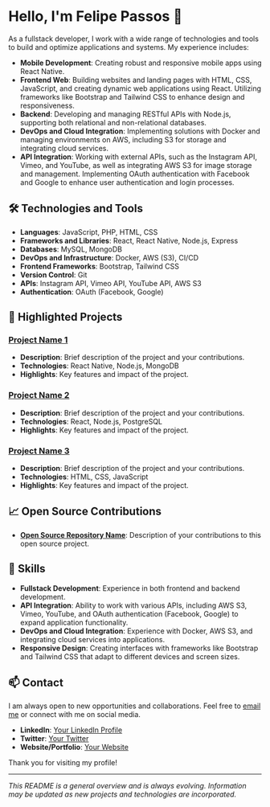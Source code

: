# Hello, I'm Felipe Passos 👋

As a fullstack developer, I work with a wide range of technologies and tools to build and optimize applications and systems. My experience includes:

- **Mobile Development**: Creating robust and responsive mobile apps using React Native.
- **Frontend Web**: Building websites and landing pages with HTML, CSS, JavaScript, and creating dynamic web applications using React. Utilizing frameworks like Bootstrap and Tailwind CSS to enhance design and responsiveness.
- **Backend**: Developing and managing RESTful APIs with Node.js, supporting both relational and non-relational databases.
- **DevOps and Cloud Integration**: Implementing solutions with Docker and managing environments on AWS, including S3 for storage and integrating cloud services.
- **API Integration**: Working with external APIs, such as the Instagram API, Vimeo, and YouTube, as well as integrating AWS S3 for image storage and management. Implementing OAuth authentication with Facebook and Google to enhance user authentication and login processes.

## 🛠️ Technologies and Tools

- **Languages**: JavaScript, PHP, HTML, CSS
- **Frameworks and Libraries**: React, React Native, Node.js, Express
- **Databases**: MySQL, MongoDB 
- **DevOps and Infrastructure**: Docker, AWS (S3), CI/CD
- **Frontend Frameworks**: Bootstrap, Tailwind CSS
- **Version Control**: Git
- **APIs**: Instagram API, Vimeo API, YouTube API, AWS S3
- **Authentication**: OAuth (Facebook, Google)

## 💼 Highlighted Projects

### [Project Name 1](link-to-repository)
- **Description**: Brief description of the project and your contributions.
- **Technologies**: React Native, Node.js, MongoDB
- **Highlights**: Key features and impact of the project.

### [Project Name 2](link-to-repository)
- **Description**: Brief description of the project and your contributions.
- **Technologies**: React, Node.js, PostgreSQL
- **Highlights**: Key features and impact of the project.

### [Project Name 3](link-to-repository)
- **Description**: Brief description of the project and your contributions.
- **Technologies**: HTML, CSS, JavaScript
- **Highlights**: Key features and impact of the project.

## 📈 Open Source Contributions

- **[Open Source Repository Name](link-to-repository)**: Description of your contributions to this open source project.

## 🌟 Skills

- **Fullstack Development**: Experience in both frontend and backend development.
- **API Integration**: Ability to work with various APIs, including AWS S3, Vimeo, YouTube, and OAuth authentication (Facebook, Google) to expand application functionality.
- **DevOps and Cloud Integration**: Experience with Docker, AWS S3, and integrating cloud services into applications.
- **Responsive Design**: Creating interfaces with frameworks like Bootstrap and Tailwind CSS that adapt to different devices and screen sizes.

## 📫 Contact

I am always open to new opportunities and collaborations. Feel free to [email me](mailto:your-email@example.com) or connect with me on social media.

- **LinkedIn**: [Your LinkedIn Profile](link-to-your-linkedin-profile)
- **Twitter**: [Your Twitter](link-to-your-twitter)
- **Website/Portfolio**: [Your Website](link-to-your-website)

Thank you for visiting my profile!

---

*This README is a general overview and is always evolving. Information may be updated as new projects and technologies are incorporated.*

